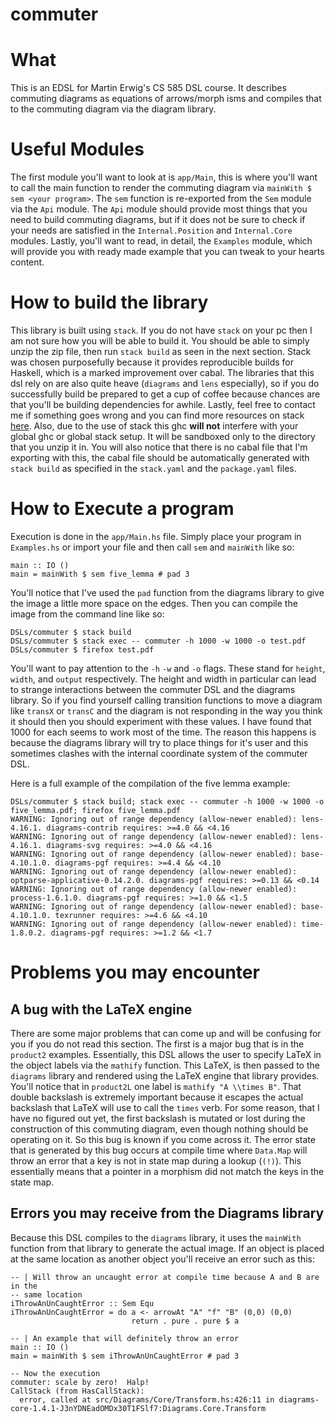 # commuter

# What
This is an EDSL for Martin Erwig's CS 585 DSL course. It describes commuting
diagrams as equations of arrows/morph isms and compiles that to the commuting
diagram via the diagram library.

# Useful Modules
The first module you'll want to look at is `app/Main`, this is where you'll want
to call the main function to render the commuting diagram via `mainWith $ sem
<your program>`. The `sem` function is re-exported from the `Sem` module via the
`Api` module. The `Api` module should provide most things that you need to build
commuting diagrams, but if it does not be sure to check if your needs are
satisfied in the `Internal.Position` and `Internal.Core` modules. Lastly, you'll
want to read, in detail, the `Examples` module, which will provide you with
ready made example that you can tweak to your hearts content.

# How to build the library
This library is built using `stack`. If you do not have `stack` on your pc then
I am not sure how you will be able to build it. You should be able to simply
unzip the zip file, then run `stack build` as seen in the next section. Stack
was chosen purposefully because it provides reproducible builds for Haskell,
which is a marked improvement over cabal. The libraries that this dsl rely on
are also quite heave (`diagrams` and `lens` especially), so if you do
successfully build be prepared to get a cup of coffee because chances are that
you'll be building dependencies for awhile. Lastly, feel free to contact me if
something goes wrong and you can find more resources on stack
[here](http://groups.engr.oregonstate.edu/fpc/tutorials/stackOverview.html).
Also, due to the use of stack this ghc **will not** interfere with your global
ghc or global stack setup. It will be sandboxed only to the directory that you
unzip it in. You will also notice that there is no cabal file that I'm exporting
with this, the cabal file should be automatically generated with `stack build`
as specified in the `stack.yaml` and the `package.yaml` files.

# How to Execute a program
Execution is done in the `app/Main.hs` file. Simply place your program in `Examples.hs` or import your file and then call `sem` and `mainWith` like so:

```
main :: IO ()
main = mainWith $ sem five_lemma # pad 3
```

You'll notice that I've used the `pad` function from the diagrams library to
give the image a little more space on the edges. Then you can compile the image
from the command line like so:

```
DSLs/commuter $ stack build
DSLs/commuter $ stack exec -- commuter -h 1000 -w 1000 -o test.pdf
DSLs/commuter $ firefox test.pdf
```
You'll want to pay attention to the `-h` `-w` and `-o` flags.
These stand for `height`, `width`, and `output` respectively.
The height and width in particular can lead to strange interactions between the
commuter DSL and the diagrams library. So if you find yourself calling
transition functions to move a diagram like `transX` or `transC` and the diagram
is not responding in the way you think it should then you should experiment with
these values. I have found that 1000 for each seems to work most of the time.
The reason this happens is because the diagrams library will try to place things
for it's user and this sometimes clashes with the internal coordinate system of
the commuter DSL.

Here is a full example of the compilation of the five lemma example:
```
DSLs/commuter $ stack build; stack exec -- commuter -h 1000 -w 1000 -o five_lemma.pdf; firefox five_lemma.pdf
WARNING: Ignoring out of range dependency (allow-newer enabled): lens-4.16.1. diagrams-contrib requires: >=4.0 && <4.16
WARNING: Ignoring out of range dependency (allow-newer enabled): lens-4.16.1. diagrams-svg requires: >=4.0 && <4.16
WARNING: Ignoring out of range dependency (allow-newer enabled): base-4.10.1.0. diagrams-pgf requires: >=4.4 && <4.10
WARNING: Ignoring out of range dependency (allow-newer enabled): optparse-applicative-0.14.2.0. diagrams-pgf requires: >=0.13 && <0.14
WARNING: Ignoring out of range dependency (allow-newer enabled): process-1.6.1.0. diagrams-pgf requires: >=1.0 && <1.5
WARNING: Ignoring out of range dependency (allow-newer enabled): base-4.10.1.0. texrunner requires: >=4.6 && <4.10
WARNING: Ignoring out of range dependency (allow-newer enabled): time-1.8.0.2. diagrams-pgf requires: >=1.2 && <1.7
```

# Problems you may encounter
## A bug with the LaTeX engine
There are some major problems that can come up and will be confusing for you if
you do not read this section. The first is a major bug that is in the `product2`
examples. Essentially, this DSL allows the user to specify LaTeX in the object
labels via the `mathify` function. This LaTeX, is then passed to the `diagrams`
library and rendered using the LaTeX engine that library provides. You'll notice
that in `product2L` one label is `mathify "A \\times B"`. That double backslash
is extremely important because it escapes the actual backslash that LaTeX will
use to call the `times` verb. For some reason, that I have no figured out yet,
the first backslash is mutated or lost during the construction of this commuting
diagram, even though nothing should be operating on it. So this bug is known if
you come across it. The error state that is generated by this bug occurs at
compile time where `Data.Map` will throw an error that a key is not in state map
during a lookup (`(!)`). This essentially means that a pointer in a morphism did
not match the keys in the state map.

## Errors you may receive from the Diagrams library
Because this DSL compiles to the `diagrams` library, it uses the `mainWith`
function from that library to generate the actual image. If an object is placed
at the same location as another object you'll receive an error such as this:
```
-- | Will throw an uncaught error at compile time because A and B are in the
-- same location
iThrowAnUnCaughtError :: Sem Equ
iThrowAnUnCaughtError = do a <- arrowAt "A" "f" "B" (0,0) (0,0)
                           return . pure . pure $ a

-- | An example that will definitely throw an error
main :: IO ()
main = mainWith $ sem iThrowAnUnCaughtError # pad 3

-- Now the execution
commuter: scale by zero!  Halp!
CallStack (from HasCallStack):
  error, called at src/Diagrams/Core/Transform.hs:426:11 in diagrams-core-1.4.1-J3nYDNEadOMDx30T1FSlf7:Diagrams.Core.Transform
```
